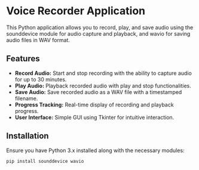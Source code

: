 # Voice Recorder Application

This Python application allows you to record, play, and save audio using the sounddevice module for audio capture and playback, and wavio for saving audio files in WAV format.

## Features

- **Record Audio:** Start and stop recording with the ability to capture audio for up to 30 minutes.
- **Play Audio:** Playback recorded audio with play and stop functionalities.
- **Save Audio:** Save recorded audio as a WAV file with a timestamped filename.
- **Progress Tracking:** Real-time display of recording and playback progress.
- **User Interface:** Simple GUI using Tkinter for intuitive interaction.

## Installation

Ensure you have Python 3.x installed along with the necessary modules:

```bash
pip install sounddevice wavio
```

